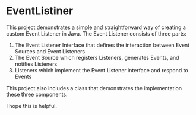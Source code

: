 # EventListiner
This project demonstrates a simple and straightforward way of creating a custom Event Listener in Java. The Event Listener consists of three parts:

1. The Event Listener Interface that defines the interaction between Event Sources and Event Listeners
2. The Event Source which registers Listeners, generates Events, and notifies Listeners
3. Listeners which implement the Event Listener interface and respond to Events

This project also includes a class that demonstrates the implementation these three components.

I hope this is helpful.

